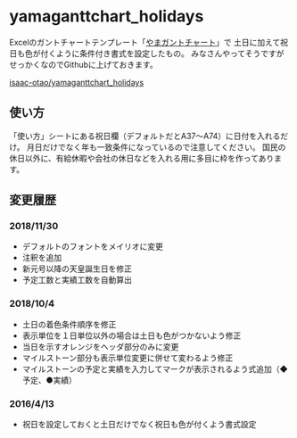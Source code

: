 # yamaganttchart_holidays
Excelのガントチャートテンプレート「[やまガントチャート](http://www4.kcn.ne.jp/~yamam/soft/yamaganttchart/yamaganttchart.htm)」で
土日に加えて祝日も色が付くように条件付き書式を設定したもの。
みなさんやってそうですがせっかくなのでGithubに上げておきます。

[isaac-otao/yamaganttchart_holidays](https://github.com/isaac-otao/yamaganttchart_holidays)

## 使い方
「使い方」シートにある祝日欄（デフォルトだとA37～A74）に日付を入れるだけ。
月日だけでなく年も一致条件になっているので注意してください。
国民の休日以外に、有給休暇や会社の休日などを入れる用に多目に枠を作ってあります。


## 変更履歴
### 2018/11/30
- デフォルトのフォントをメイリオに変更
- 注釈を追加
- 新元号以降の天皇誕生日を修正
- 予定工数と実績工数を自動算出

### 2018/10/4
- 土日の着色条件順序を修正
- 表示単位を１日単位以外の場合は土日も色がつかないよう修正
- 当日を示すオレンジをヘッダ部分のみに変更
- マイルストーン部分も表示単位変更に併せて変わるよう修正
- マイルストーンの予定と実績を入力してマークが表示されるよう式追加（◆予定、●実績）

### 2016/4/13
- 祝日を設定しておくと土日だけでなく祝日も色が付くよう書式設定
